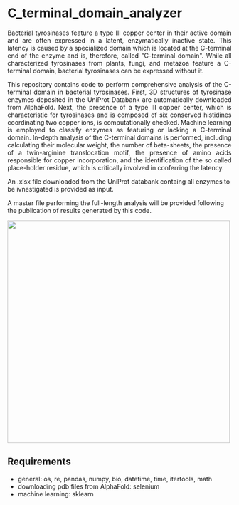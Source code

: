 # C_terminal_domain_analyzer

<p style="text-align: justify;">Bacterial tyrosinases feature a type III copper center in their active domain and 
are often expressed in a latent, enzymatically inactive state. 
This latency is caused by a specialized domain which is located at the C-terminal
end of the enzyme and is, therefore, called "C-terminal domain".
While all characterized tyrosinases from plants, fungi, and metazoa feature a 
C-terminal domain, bacterial tyrosinases can be expressed without it.

<p style="text-align: justify;">This repository contains code to perform comprehensive analysis of the C-terminal 
domain in bacterial tyrosinases.
First, 3D structures of tyrosinase enzymes deposited in the UniProt Databank are 
automatically downloaded from AlphaFold. Next, the presence of a type III copper
center, which is characteristic for tyrosinases and is composed of six conserved 
histidines coordinating two copper ions, is computationally checked.
Machine learning is employed to classify enzymes as featuring or lacking a 
C-terminal domain. 
In-depth analysis of the C-terminal domains is performed, including calculating 
their molecular weight, the number of beta-sheets, the presence of a twin-arginine 
translocation motif, the presence of amino acids responsible for copper 
incorporation, and the identification of the so called place-holder residue, which 
is critically involved in conferring the latency.

An .xlsx file downloaded from the UniProt databank containg all enzymes to be ivnestigated 
is provided as input. 

A master file performing the full-length analysis will be provided following the
publication of results generated by this code.</p>

<img src="https://github.com/FelixP91/C_terminal_domain_analyzer/blob/master/Figure.png" width="500" align=center>

## Requirements
- general: os, re, pandas, numpy, bio, datetime, time, itertools, math 
- downloading pdb files from AlphaFold: selenium
- machine learning: sklearn
